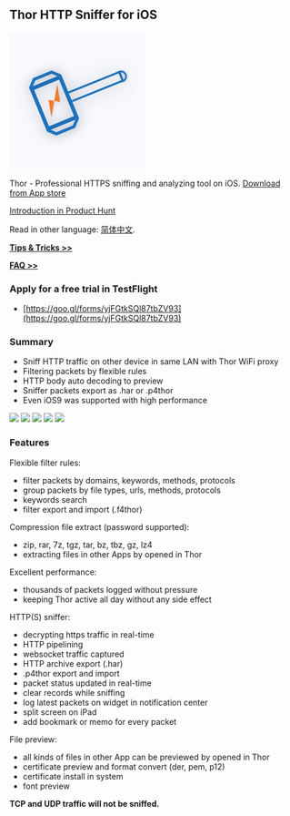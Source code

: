 ## Thor HTTP Sniffer for iOS

![](thor_logo.jpg)

Thor - Professional HTTPS sniffing and analyzing tool on iOS.
[Download from App store](https://itunes.apple.com/app/id1210562295)

[Introduction in Product Hunt](https://www.producthunt.com/posts/thor)

Read in other language: [简体中文](README-zh-Hans.md).

[**Tips & Tricks >>**](tips-en/dev_tip.md)

[**FAQ >>**](demo-en/demo_list.md)


### Apply for a free trial in TestFlight

- [https://goo.gl/forms/yjFGtkSQl87tbZV93](https://goo.gl/forms/yjFGtkSQl87tbZV93)


### Summary

- Sniff HTTP traffic on other device in same LAN with Thor WiFi proxy
- Filtering packets by flexible rules
- HTTP body auto decoding to preview
- Sniffer packets export as .har or .p4thor
- Even iOS9 was supported with high performance


![](https://is4-ssl.mzstatic.com/image/thumb/Purple128/v4/e4/49/0b/e4490b36-aa48-da25-39c2-ae987b18b435/source/230x0w.jpg)
![](https://is5-ssl.mzstatic.com/image/thumb/Purple128/v4/b9/42/f1/b942f1e0-4180-bf2f-90b1-2ef62819a5f5/source/230x0w.jpg)
![](https://is3-ssl.mzstatic.com/image/thumb/Purple118/v4/da/73/eb/da73eb5e-f412-02dd-d604-17915dfd7a7a/source/230x0w.jpg)
![](https://is2-ssl.mzstatic.com/image/thumb/Purple118/v4/da/9f/36/da9f36c1-bdeb-c095-79a5-293690e7395d/source/230x0w.jpg)
![](https://is5-ssl.mzstatic.com/image/thumb/Purple118/v4/a4/5d/dd/a45dddaf-09f9-8f39-239d-ad83f4ec2bfe/source/230x0w.jpg)



### Features

Flexible filter rules:

- filter packets by domains, keywords, methods, protocols
- group packets by file types, urls, methods, protocols
- keywords search
- filter export and import (.f4thor)

Compression file extract (password supported):

- zip, rar, 7z, tgz, tar, bz, tbz, gz, lz4
- extracting files in other Apps by opened in Thor

Excellent performance:

- thousands of packets logged without pressure
- keeping Thor active all day without any side effect

HTTP(S) sniffer:

- decrypting https traffic in real-time
- HTTP pipelining
- websocket traffic captured
- HTTP archive export  (.har) 
- .p4thor export and import
- packet status updated in real-time
- clear records while sniffing
- log latest packets on widget in notification center
- split screen on iPad
- add bookmark or memo for every packet

File preview:

- all kinds of files in other App can be previewed by opened in Thor
- certificate preview and format convert (der, pem, p12)
- certificate install in system
- font preview


**TCP and UDP traffic will not be sniffed.**